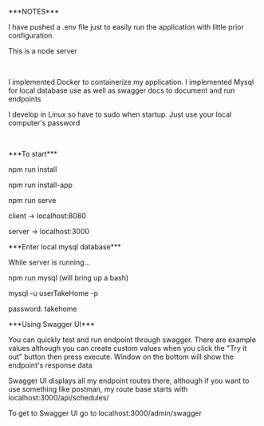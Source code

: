 <p>***NOTES***</p>

<p>I have pushed a .env file just to easily run the application with little prior configuration</p>

<p>This is a node server</p>

<br>

<p>I implemented Docker to containerize my application. I implemented Mysql for local database use as well as swagger docs to document and run endpoints</p>

<p>I develop in Linux so have to sudo when startup. Just use your local computer's password</p>

<br>

<p>***To start***</p>

<p>npm run install</p>

<p>npm run install-app</p>

<p>npm run serve</p>

<p>client -> localhost:8080</p>

<p>server -> localhost:3000</p>

<p>***Enter local mysql database***</p>

<p>While server is running...</p>

<p> npm run mysql (will bring up a bash)</p>

<p> mysql -u userTakeHome -p</p>

<p>password: takehome

<p>***Using Swagger UI***</p>

<p>You can quickly test and run endpoint through swagger. There are example values although you can create custom values when you click the "Try it out" button then press execute. Window on the bottom will show the endpoint's response data</p>

<p>Swagger UI displays all my endpoint routes there, although if you want to use something like postman, my route base starts with localhost:3000/api/schedules/

<p>To get to Swagger UI go to localhost:3000/admin/swagger</p>
